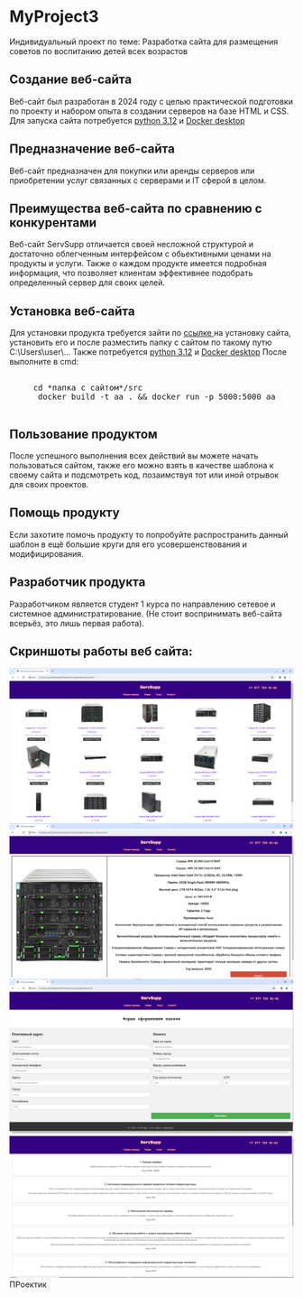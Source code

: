 # MyProject3
 Индивидуальный проект по теме: Разработка сайта для размещения советов по воспитанию детей всех возрастов

<h2>Создание веб-сайта</h2>
 Веб-сайт был разработан в 2024 году с целью практической подготовки по проекту и набором опыта в создании серверов на базе HTML и CSS.</h2>
 Для запуска сайта потребуется <a href="https://www.python.org/downloads/">python 3.12</a> и <a href="https://www.docker.com/products/docker-desktop/">Docker desktop</a>

<h2>Предназначение веб-сайта</h2>
 Веб-сайт предназначен для покупки или аренды серверов или приобретении услуг связанных с серверами и IT сферой в целом.
 
<h2>Преимущества веб-сайта по сравнению с конкурентами</h2>
 Веб-сайт ServSupp отличается своей несложной структурой и достаточно облегченным интерфейсом с обьективными ценами на продукты и услуги. Также о каждом продукте имеется подробная информация, что позволяет клиентам
 эффективнее подобрать определенный сервер для своих целей.
<h2>Установка веб-сайта</h2>
 Для установки продукта требуется зайти по <a href="https://github.com/Tatieg/MyProject3/archive/refs/heads/main.zip"> ссылке </a> на установку сайта, установить его и после разместить папку с сайтом по такому путю C:\Users\user\...
  Также потребуется <a href="https://www.python.org/downloads/">python 3.12</a> и <a href="https://www.docker.com/products/docker-desktop/">Docker desktop</a>
   После выполните в cmd:
    <pre> 
     cd *папка с сайтом*/src
      docker build -t aa . && docker run -p 5000:5000 aa
    </pre>
<h2>Пользование продуктом</h2>
 После успешного выполнения всех действий вы можете начать пользоваться сайтом, также его можно взять в качестве шаблона к своему сайта и подсмотреть код, позаимствуя тот или иной отрывок для своих проектов.
<h2>Помощь продукту</h2>
 Если захотите помочь продукту то попробуйте распространить данный шаблон в ещё большие круги для его усовершенствования и модифицирования.
<h2>Разработчик продукта</h2>
 Разработчиком является студент 1 курса по направлению сетевое и системное администратирование. (Не стоит воспринимать веб-сайта всерьёз, это лишь первая работа).
<h2>Скриншоты работы веб сайта:</h2>
<img src="Screenshot/11.png">
<img src="Screenshot/22.png">
<img src="Screenshot/33.png">
<img src="Screenshot/44.png">
 ПРоектик